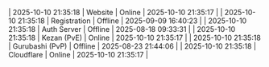 | 2025-10-10 21:35:18 | Website | Online | 2025-10-10 21:35:17 |
| 2025-10-10 21:35:18 | Registration | Offline | 2025-09-09 16:40:23 |
| 2025-10-10 21:35:18 | Auth Server | Offline | 2025-08-18 09:33:31 |
| 2025-10-10 21:35:18 | Kezan (PvE) | Online | 2025-10-10 21:35:17 |
| 2025-10-10 21:35:18 | Gurubashi (PvP) | Offline | 2025-08-23 21:44:06 |
| 2025-10-10 21:35:18 | Cloudflare | Online | 2025-10-10 21:35:17 |
